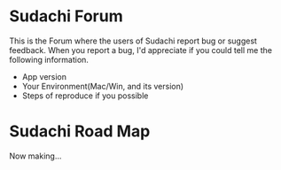 # Sudachi Forum
This is the Forum where the users of Sudachi report bug or suggest feedback.
When you report a bug, I'd appreciate if you could tell me the following information.

- App version
- Your Environment(Mac/Win, and its version)
- Steps of reproduce if you possible

# Sudachi Road Map
Now making...
